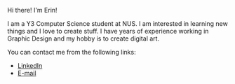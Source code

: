 Hi there! I'm Erin!

I am a Y3 Computer Science student at NUS. I am interested in learning new things and I love to create stuff. I have years of experience working in Graphic Design and my hobby is to create digital art.

You can contact me from the following links:
- [LinkedIn](https://linkedin.com/in/erinmayg)
- [E-mail](mailto:erinmayg@gmail.com)